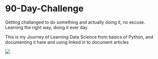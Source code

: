# 90-Day-Challenge

Getting challanged to do something and actually doing it, no excuse. Learning the right way, doing it ever day.

This is my Journey of Learning Data Science from basics of Python, and documenting it here and using linked in to document articles 


![](https://github.com/kipkosgeii/90-Day-Challenge/assets/98769078/1983881d-913c-4679-aa53-61fdfe40a6ca)
